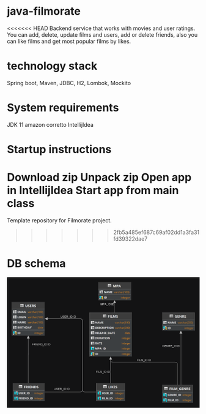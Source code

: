 # java-filmorate
<<<<<<< HEAD
Backend service that works with movies and user ratings. You can add, delete, update films and users,
add or delete friends, also you can like films and get most popular films by likes.

# technology stack
Spring boot, Maven, JDBC, H2, Lombok, Mockito

# System requirements
JDK 11 amazon corretto
IntellijIdea

# Startup instructions
Download zip
Unpack zip
Open app in IntellijIdea
Start app from main class
=======
Template repository for Filmorate project.
>>>>>>> 2fb5a485ef687c69af02dd1a3fa31fd39322dae7

# DB schema
![Schema DB](src/main/resources/schema.png)
